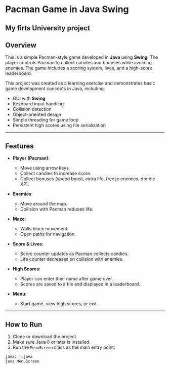 # Pacman Game in Java Swing

## My firts University project

## Overview
This is a simple Pacman-style game developed in **Java** using **Swing**. The player controls Pacman to collect candies and bonuses while avoiding enemies. The game includes a scoring system, lives, and a high-score leaderboard.  

This project was created as a learning exercise and demonstrates basic game development concepts in Java, including:

- GUI with **Swing**
- Keyboard input handling
- Collision detection
- Object-oriented design
- Simple threading for game loop
- Persistent high scores using file serialization

---

## Features

- **Player (Pacman)**:
  - Move using arrow keys.
  - Collect candies to increase score.
  - Collect bonuses (speed boost, extra life, freeze enemies, double XP).

- **Enemies**:
  - Move around the map.
  - Collision with Pacman reduces life.

- **Maze**:
  - Walls block movement.
  - Open paths for navigation.

- **Score & Lives**:
  - Score counter updates as Pacman collects candies.
  - Life counter decreases on collision with enemies.

- **High Scores**:
  - Player can enter their name after game over.
  - Scores are saved to a file and displayed in a leaderboard.

- **Menu**:
  - Start game, view high scores, or exit.

---

## How to Run

1. Clone or download the project.
2. Make sure Java 8 or later is installed.
3. Run the `MenuScreen` class as the main entry point:

```bash
javac *.java
java MenuScreen

